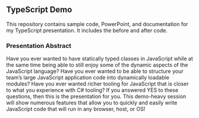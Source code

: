 ## TypeScript Demo

This repository contains sample code, PowerPoint, and documentation for my TypeScript presentation. It includes the before and after code.

### Presentation Abstract

Have you ever wanted to have statically typed classes in JavaScript while at the same time being able to still enjoy some of the dynamic aspects of the JavaScript language? Have you ever wanted to be able to structure your team’s large JavaScript application code into dynamically loadable modules? Have you ever wanted richer tooling for JavaScript that is closer to what you experience with C# tooling? If you answered YES to these questions, then this is the presentation for you. This demo-heavy session will show numerous features that allow you to quickly and easily write JavaScript code that will run in any browser, host, or OS!